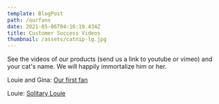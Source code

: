 ```yaml
---
template: BlogPost
path: /ourfans
date: 2021-05-06T04:16:19.434Z
title: Customer Success Videos
thumbnail: /assets/catnip-lg.jpg
---
```

See the videos of our products (send us a link to youtube or vimeo) and your cat's name.  We will happily immortalize him or her.

Louie and Gina: [Our first fan](/assets/IMG_1427.mp4)

Louie: [Solitary Louie](/assets/louie.mp4)
